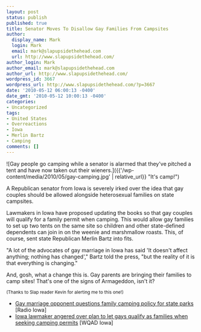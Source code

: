 ```yaml
---
layout: post
status: publish
published: true
title: Senator Moves To Disallow Gay Families From Campsites
author:
  display_name: Mark
  login: Mark
  email: mark@slapupsidethehead.com
  url: http://www.slapupsidethehead.com/
author_login: Mark
author_email: mark@slapupsidethehead.com
author_url: http://www.slapupsidethehead.com/
wordpress_id: 3667
wordpress_url: http://www.slapupsidethehead.com/?p=3667
date: '2010-05-12 06:00:13 -0400'
date_gmt: '2010-05-12 10:00:13 -0400'
categories:
- Uncategorized
tags:
- United States
- Overreactions
- Iowa
- Merlin Bartz
- Camping
comments: []
---
```

![Gay people go camping while a senator is alarmed that they've pitched a tent and have now taken out their wieners.]({{'/wp-content/media/2010/05/gay-camping.jpg' | relative_url}} "It's camp!")

A Republican senator from Iowa is severely irked over the idea that gay couples should be allowed alongside heterosexual families on state campsites.

Lawmakers in Iowa have proposed updating the books so that gay couples will qualify for a family permit when camping. This would allow gay families to set up two tents on the same site so children and other state-defined dependents can join in on the weenie and marshmallow roasts. This, of course, sent state Republican Merlin Bartz into fits.

"A lot of the advocates of gay marriage in Iowa has said 'It doesn't affect anything; nothing has changed'," Bartz told the press, "but the reality of it is that everything is changing."

And, gosh, what a change this is. Gay parents are bringing their families to camp sites! That's one of the signs of Armageddon, isn't it?

<small>(Thanks to Slap reader Kevin for alerting me to this one!)</small>

- [Gay marriage opponent questions family camping policy for state parks](http://www.radioiowa.com/2010/05/06/gay-marriage-opponent-questions-family-camping-policy-for-state-parks/) [Radio Iowa]
- [Iowa lawmaker angered over plan to let gays qualify as families when seeking camping permits](http://www.wqad.com/news/sns-ap-ia--gaycampers,0,5510681.story) [WQAD Iowa]
